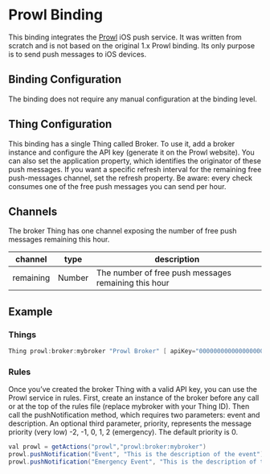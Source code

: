 # Prowl Binding

This binding integrates the [Prowl](https://www.prowlapp.com) iOS push service.
It was written from scratch and is not based on the original 1.x Prowl binding.
Its only purpose is to send push messages to iOS devices.

## Binding Configuration

The binding does not require any manual configuration at the binding level.

## Thing Configuration

This binding has a single Thing called Broker.
To use it, add a broker instance and configure the API key (generate it on the Prowl website).
You can also set the application property, which identifies the originator of these push messages.
If you want a specific refresh interval for the remaining free push-messages channel, set the refresh property.
Be aware: every check consumes one of the free push messages you can send per hour.

## Channels

The broker Thing has one channel exposing the number of free push messages remaining this hour.

| channel    | type   | description                                            |
|------------|--------|--------------------------------------------------------|
| remaining  | Number | The number of free push messages remaining this hour   |

## Example

### Things

```java
Thing prowl:broker:mybroker "Prowl Broker" [ apiKey="0000000000000000000000000000000000000000" ]
```

### Rules

Once you’ve created the broker Thing with a valid API key, you can use the Prowl service in rules.
First, create an instance of the broker before any call or at the top of the rules file (replace mybroker with your Thing ID).
Then call the pushNotification method, which requires two parameters: event and description.
An optional third parameter, priority, represents the message priority (very low) -2, -1, 0, 1, 2 (emergency). The default priority is 0.

```java
val prowl = getActions("prowl","prowl:broker:mybroker")
prowl.pushNotification("Event", "This is the description of the event")
prowl.pushNotification("Emergency Event", "This is the description of the event", 2)
```
